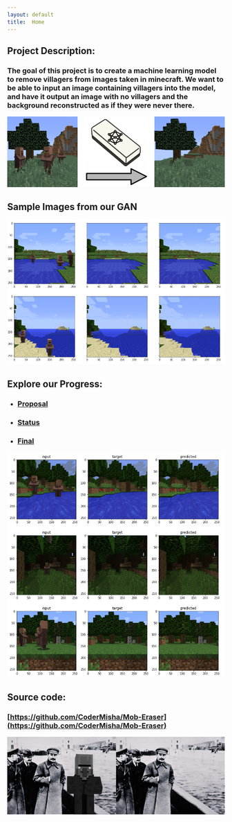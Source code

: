 ```yaml
---
layout: default
title:  Home
---
```

## Project Description:
### The goal of this project is to create a machine learning model to remove villagers from images taken in minecraft. We want to be able to input an image containing villagers into the model, and have it output an image with no villagers and the background reconstructed as if they were never there.

![Villager Eraser Before After](assets/before_after_eraser.png)

## Sample Images from our GAN
![](assets/gan_img_3.PNG)

## Explore our Progress:
- ### [Proposal](proposal.html)
- ### [Status](status.html)
- ### [Final](final.html)

![Sample_Images](assets/gan_img_2.PNG)

## Source code:
### [https://github.com/CoderMisha/Mob-Eraser](https://github.com/CoderMisha/Mob-Eraser)

![villager_history](assets/villager_history.png)




